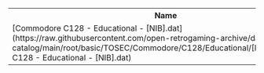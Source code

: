 <table>
<tr><th>Name</th><th>Size</th></tr>
<tr><td>
[Commodore C128 - Educational - [NIB].dat](https://raw.githubusercontent.com/open-retrogaming-archive/dat-catalog/main/root/basic/TOSEC/Commodore/C128/Educational/[NIB]/Commodore C128 - Educational - [NIB].dat)
</td><td>2133</td></tr>
</table>
